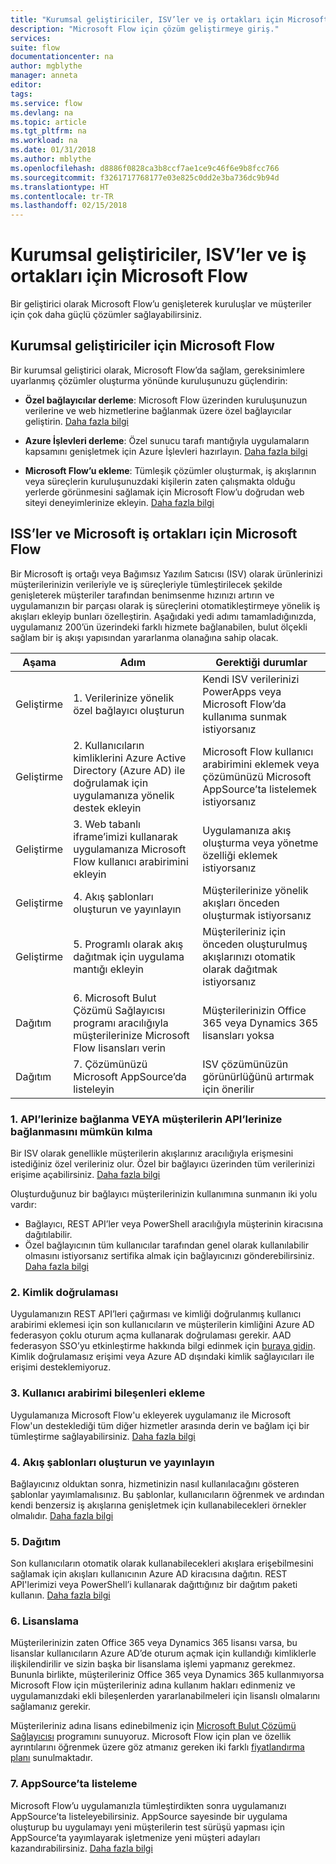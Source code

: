 ```yaml
---
title: "Kurumsal geliştiriciler, ISV’ler ve iş ortakları için Microsoft Flow | Microsoft Docs"
description: "Microsoft Flow için çözüm geliştirmeye giriş."
services: 
suite: flow
documentationcenter: na
author: mgblythe
manager: anneta
editor: 
tags: 
ms.service: flow
ms.devlang: na
ms.topic: article
ms.tgt_pltfrm: na
ms.workload: na
ms.date: 01/31/2018
ms.author: mblythe
ms.openlocfilehash: d8886f0828ca3b8ccf7ae1ce9c46f6e9b8fcc766
ms.sourcegitcommit: f3261717768177e03e825c0dd2e3ba736dc9b94d
ms.translationtype: HT
ms.contentlocale: tr-TR
ms.lasthandoff: 02/15/2018
---
```

# <a name="microsoft-flow-for-enterprise-developers-isvs-and-partners"></a>Kurumsal geliştiriciler, ISV’ler ve iş ortakları için Microsoft Flow

Bir geliştirici olarak Microsoft Flow’u genişleterek kuruluşlar ve müşteriler için çok daha güçlü çözümler sağlayabilirsiniz.

## <a name="microsoft-flow-for-enterprise-developers"></a>Kurumsal geliştiriciler için Microsoft Flow

Bir kurumsal geliştirici olarak, Microsoft Flow’da sağlam, gereksinimlere uyarlanmış çözümler oluşturma yönünde kuruluşunuzu güçlendirin:

- **Özel bağlayıcılar derleme**: Microsoft Flow üzerinden kuruluşunuzun verilerine ve web hizmetlerine bağlanmak üzere özel bağlayıcılar geliştirin. [Daha fazla bilgi](https://docs.microsoft.com/connectors/custom-connectors/)

- **Azure İşlevleri derleme**: Özel sunucu tarafı mantığıyla uygulamaların kapsamını genişletmek için Azure İşlevleri hazırlayın. [Daha fazla bilgi](https://docs.microsoft.com/azure/azure-functions/functions-flow-scenario)

- **Microsoft Flow’u ekleme**: Tümleşik çözümler oluşturmak, iş akışlarının veya süreçlerin kuruluşunuzdaki kişilerin zaten çalışmakta olduğu yerlerde görünmesini sağlamak için Microsoft Flow’u doğrudan web siteyi deneyimlerinize ekleyin. [Daha fazla bilgi](embed-flow-dev.md)

## <a name="microsoft-flow-for-isvs-and-microsoft-partners"></a>ISS’ler ve Microsoft iş ortakları için Microsoft Flow

Bir Microsoft iş ortağı veya Bağımsız Yazılım Satıcısı (ISV) olarak ürünlerinizi müşterilerinizin verileriyle ve iş süreçleriyle tümleştirilecek şekilde genişleterek müşteriler tarafından benimsenme hızınızı artırın ve uygulamanızın bir parçası olarak iş süreçlerini otomatikleştirmeye yönelik iş akışları ekleyip bunları özelleştirin. Aşağıdaki yedi adımı tamamladığınızda, uygulamanız 200’ün üzerindeki farklı hizmete bağlanabilen, bulut ölçekli sağlam bir iş akışı yapısından yararlanma olanağına sahip olacak.

| Aşama | Adım | Gerektiği durumlar |
| --- | --- | --- |
| Geliştirme | 1. Verilerinize yönelik özel bağlayıcı oluşturun | Kendi ISV verilerinizi PowerApps veya Microsoft Flow’da kullanıma sunmak istiyorsanız |
| Geliştirme | 2. Kullanıcıların kimliklerini Azure Active Directory (Azure AD) ile doğrulamak için uygulamanıza yönelik destek ekleyin | Microsoft Flow kullanıcı arabirimini eklemek veya çözümünüzü Microsoft AppSource’ta listelemek istiyorsanız | 
| Geliştirme | 3. Web tabanlı iframe’imizi kullanarak uygulamanıza Microsoft Flow kullanıcı arabirimini ekleyin | Uygulamanıza akış oluşturma veya yönetme özelliği eklemek istiyorsanız | 
| Geliştirme | 4. Akış şablonları oluşturun ve yayınlayın | Müşterilerinize yönelik akışları önceden oluşturmak istiyorsanız | 
| Geliştirme | 5. Programlı olarak akış dağıtmak için uygulama mantığı ekleyin | Müşterileriniz için önceden oluşturulmuş akışlarınızı otomatik olarak dağıtmak istiyorsanız | 
| Dağıtım | 6. Microsoft Bulut Çözümü Sağlayıcısı programı aracılığıyla müşterilerinize Microsoft Flow lisansları verin | Müşterilerinizin Office 365 veya Dynamics 365 lisansları yoksa |
| Dağıtım | 7. Çözümünüzü Microsoft AppSource’da listeleyin | ISV çözümünüzün görünürlüğünü artırmak için önerilir |

### <a name="1-connecting-to-your-apis-or-enabling-customers-to-connect-to-your-apis"></a>1. API’lerinize bağlanma VEYA müşterilerin API’lerinize bağlanmasını mümkün kılma

Bir ISV olarak genellikle müşterilerin akışlarınız aracılığıyla erişmesini istediğiniz özel verileriniz olur. Özel bir bağlayıcı üzerinden tüm verilerinizi erişime açabilirsiniz. [Daha fazla bilgi](https://docs.microsoft.com/connectors/custom-connectors/)

Oluşturduğunuz bir bağlayıcı müşterilerinizin kullanımına sunmanın iki yolu vardır:
- Bağlayıcı, REST API’ler veya PowerShell aracılığıyla müşterinin kiracısına dağıtılabilir.
- Özel bağlayıcının tüm kullanıcılar tarafından genel olarak kullanılabilir olmasını istiyorsanız sertifika almak için bağlayıcınızı gönderebilirsiniz. [Daha fazla bilgi](https://docs.microsoft.com/connectors/custom-connectors/submit-certification)

### <a name="2-authentication"></a>2. Kimlik doğrulaması 

Uygulamanızın REST API’leri çağırması ve kimliği doğrulanmış kullanıcı arabirimi eklemesi için son kullanıcıların ve müşterilerin kimliğini Azure AD federasyon çoklu oturum açma kullanarak doğrulaması gerekir. AAD federasyon SSO’yu etkinleştirme hakkında bilgi edinmek için [buraya gidin](https://identity.microsoft.com/). Kimlik doğrulamasız erişimi veya Azure AD dışındaki kimlik sağlayıcıları ile erişimi desteklemiyoruz. 

### <a name="3-embedding-ui-components"></a>3. Kullanıcı arabirimi bileşenleri ekleme

Uygulamanıza Microsoft Flow'u ekleyerek uygulamanız ile Microsoft Flow'un desteklediği tüm diğer hizmetler arasında derin ve bağlam içi bir tümleştirme sağlayabilirsiniz. [Daha fazla bilgi](embed-flow-dev.md)

### <a name="4-create-and-publish-flow-templates"></a>4. Akış şablonları oluşturun ve yayınlayın

Bağlayıcınız olduktan sonra, hizmetinizin nasıl kullanılacağını gösteren şablonlar yayımlamalısınız. Bu şablonlar, kullanıcıların öğrenmek ve ardından kendi benzersiz iş akışlarına genişletmek için kullanabilecekleri örnekler olmalıdır. [Daha fazla bilgi](publish-a-template.md)

### <a name="5-deployment"></a>5. Dağıtım

Son kullanıcıların otomatik olarak kullanabilecekleri akışlara erişebilmesini sağlamak için akışları kullanıcının Azure AD kiracısına dağıtın. REST API'lerimizi veya PowerShell’i kullanarak dağıttığınız bir dağıtım paketi kullanın. [Daha fazla bilgi](https://docs.microsoft.com/powerapps/export-import-packages)

### <a name="6-licensing"></a>6. Lisanslama

Müşterilerinizin zaten Office 365 veya Dynamics 365 lisansı varsa, bu lisanslar kullanıcıların Azure AD’de oturum açmak için kullandığı kimliklerle ilişkilendirilir ve sizin başka bir lisanslama işlemi yapmanız gerekmez. Bununla birlikte, müşterileriniz Office 365 veya Dynamics 365 kullanmıyorsa Microsoft Flow için müşterileriniz adına kullanım hakları edinmeniz ve uygulamanızdaki ekli bileşenlerden yararlanabilmeleri için lisanslı olmalarını sağlamanız gerekir.

Müşterileriniz adına lisans edinebilmeniz için [Microsoft Bulut Çözümü Sağlayıcısı](https://partner.microsoft.com/cloud-solution-provider) programını sunuyoruz. Microsoft Flow için plan ve özellik ayrıntılarını öğrenmek üzere göz atmanız gereken iki farklı [fiyatlandırma planı](https://flow.microsoft.com/pricing/) sunulmaktadır.

### <a name="7-list-on-appsource"></a>7. AppSource’ta listeleme

Microsoft Flow’u uygulamanızla tümleştirdikten sonra uygulamanızı AppSource’ta listeleyebilirsiniz. AppSource sayesinde bir uygulama oluşturup bu uygulamayı yeni müşterilerin test sürüşü yapması için AppSource’ta yayımlayarak işletmenize yeni müşteri adayları kazandırabilirsiniz. [Daha fazla bilgi](dev-appsource-test-drive.md)

